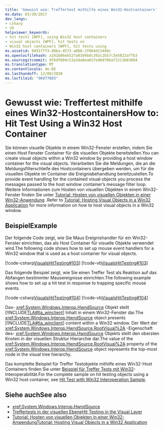 ```yaml
---
title: 'Gewusst wie: Treffertest mithilfe eines Win32-Hostcontainers'
ms.date: 03/30/2017
dev_langs:
- csharp
- vb
helpviewer_keywords:
- hit tests [WPF], using Win32 host containers
- visual objects [WPF], hit tests on
- Win32 host containers [WPF], hit tests using
ms.assetid: 9491f7f3-d8ba-4573-a888-2f064d1349dc
ms.openlocfilehash: a181b66eb527a0194bdc392c2b57c3e5822affb3
ms.sourcegitcommit: 9f6df084c53a3da0ea657ed0d708a72213683084
ms.translationtype: MT
ms.contentlocale: de-DE
ms.lasthandoff: 12/09/2020
ms.locfileid: "96977603"
---
```

# <a name="how-to-hit-test-using-a-win32-host-container"></a><span data-ttu-id="8f191-102">Gewusst wie: Treffertest mithilfe eines Win32-Hostcontainers</span><span class="sxs-lookup"><span data-stu-id="8f191-102">How to: Hit Test Using a Win32 Host Container</span></span>
<span data-ttu-id="8f191-103">Sie können visuelle Objekte in einem Win32-Fenster erstellen, indem Sie einen Host Fenster Container für die visuellen Objekte bereitstellen.</span><span class="sxs-lookup"><span data-stu-id="8f191-103">You can create visual objects within a Win32 window by providing a host window container for the visual objects.</span></span> <span data-ttu-id="8f191-104">Verarbeiten Sie die Meldungen, die an die Meldungsfilterschleife des Hostcontainers übergeben werden, um für die visuellen Objekte im Container die Ereignisbehandlung bereitzustellen.</span><span class="sxs-lookup"><span data-stu-id="8f191-104">To provide event handling for the contained visual objects you process the messages passed to the host window container’s message filter loop.</span></span> <span data-ttu-id="8f191-105">Weitere Informationen zum Hosten von visuellen Objekten in einem Win32-Fenster finden Sie unter [Tutorial: Hosten von visuellen Objekten in einer Win32-Anwendung](tutorial-hosting-visual-objects-in-a-win32-application.md) .</span><span class="sxs-lookup"><span data-stu-id="8f191-105">Refer to [Tutorial: Hosting Visual Objects in a Win32 Application](tutorial-hosting-visual-objects-in-a-win32-application.md) for more information on how to host visual objects in a Win32 window.</span></span>  
  
## <a name="example"></a><span data-ttu-id="8f191-106">Beispiel</span><span class="sxs-lookup"><span data-stu-id="8f191-106">Example</span></span>  
 <span data-ttu-id="8f191-107">Der folgende Code zeigt, wie Sie Maus Ereignishandler für ein Win32-Fenster einrichten, das als Host Container für visuelle Objekte verwendet wird.</span><span class="sxs-lookup"><span data-stu-id="8f191-107">The following code shows how to set up mouse event handlers for a Win32 window that is used as a host container for visual objects.</span></span>  
  
 [!code-csharp[VisualsHitTesting#103](~/samples/snippets/csharp/VS_Snippets_Wpf/VisualsHitTesting/CSharp/MyWindow.cs#103)]
 [!code-vb[VisualsHitTesting#103](~/samples/snippets/visualbasic/VS_Snippets_Wpf/VisualsHitTesting/VisualBasic/MyWindow.vb#103)]  
  
 <span data-ttu-id="8f191-108">Das folgende Beispiel zeigt, wie Sie einen Treffer Test als Reaktion auf das Abfangen bestimmter Mausereignisse einrichten.</span><span class="sxs-lookup"><span data-stu-id="8f191-108">The following example shows how to set up a hit test in response to trapping specific mouse events.</span></span>  
  
 [!code-csharp[VisualsHitTesting#104](~/samples/snippets/csharp/VS_Snippets_Wpf/VisualsHitTesting/CSharp/MyCircle.cs#104)]
 [!code-vb[VisualsHitTesting#104](~/samples/snippets/visualbasic/VS_Snippets_Wpf/VisualsHitTesting/VisualBasic/MyCircle.vb#104)]  
  
 <span data-ttu-id="8f191-109">Das- <xref:System.Windows.Interop.HwndSource> Objekt stellt [!INCLUDE[TLA#tla_winclient](../../../includes/tlasharptla-winclient-md.md)] Inhalt in einem Win32-Fenster dar.</span><span class="sxs-lookup"><span data-stu-id="8f191-109">The <xref:System.Windows.Interop.HwndSource> object presents [!INCLUDE[TLA#tla_winclient](../../../includes/tlasharptla-winclient-md.md)] content within a Win32 window.</span></span> <span data-ttu-id="8f191-110">Der Wert der <xref:System.Windows.Interop.HwndSource.RootVisual%2A> -Eigenschaft des- <xref:System.Windows.Interop.HwndSource> Objekts stellt den obersten Knoten in der visuellen Struktur Hierarchie dar.</span><span class="sxs-lookup"><span data-stu-id="8f191-110">The value of the <xref:System.Windows.Interop.HwndSource.RootVisual%2A> property of the <xref:System.Windows.Interop.HwndSource> object represents the top-most node in the visual tree hierarchy.</span></span>  
  
 <span data-ttu-id="8f191-111">Das komplette Beispiel für Treffer Testobjekte mithilfe eines Win32-Host Containers finden Sie unter [Beispiel für Treffer Tests mit Win32](https://github.com/microsoft/WPF-Samples/tree/master/Visual%20Layer/VisualsHitTesting)-Interoperabilität.</span><span class="sxs-lookup"><span data-stu-id="8f191-111">For the complete sample on hit testing objects using a Win32 host container, see [Hit Test with Win32 Interoperation Sample](https://github.com/microsoft/WPF-Samples/tree/master/Visual%20Layer/VisualsHitTesting).</span></span>  
  
## <a name="see-also"></a><span data-ttu-id="8f191-112">Siehe auch</span><span class="sxs-lookup"><span data-stu-id="8f191-112">See also</span></span>

- <xref:System.Windows.Interop.HwndSource>
- [<span data-ttu-id="8f191-113">Treffertests in der visuellen Ebene</span><span class="sxs-lookup"><span data-stu-id="8f191-113">Hit Testing in the Visual Layer</span></span>](hit-testing-in-the-visual-layer.md)
- [<span data-ttu-id="8f191-114">Tutorial: Hosten von visuellen Objekten in einer Win32-Anwendung</span><span class="sxs-lookup"><span data-stu-id="8f191-114">Tutorial: Hosting Visual Objects in a Win32 Application</span></span>](tutorial-hosting-visual-objects-in-a-win32-application.md)
